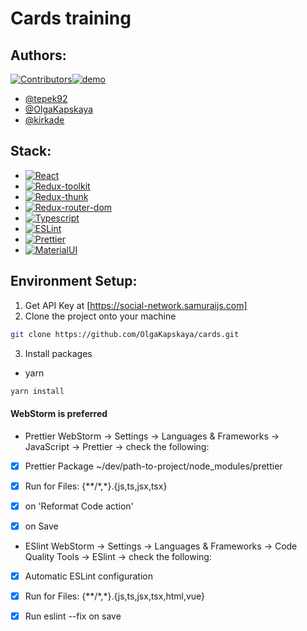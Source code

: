 # Cards training
## Authors:

[![Contributors][contributors-shield]][contributors-url][![demo](https://img.shields.io/badge/-demo-brightgreen?style=for-the-badge&logo=github)](https://olgakapskaya.github.io/cards/)

- [@tepek92](https://github.com/tepek92)
- [@OlgaKapskaya](https://github.com/OlgaKapskaya)
- [@kirkade](https://github.com/kirkade)

## Stack:

- [![React][react.js]][react-url]
- [![Redux-toolkit][rtk]][rtk-url]
- [![Redux-thunk][reduxthunk]][reduxthunk-url]
- [![Redux-router-dom][rrd]][rrd-url]
- [![Typescript][typescript]][typescript-url]
- [![ESLint][eslint]][eslint-url]
- [![Prettier][prettier]][prettier-url]
- [![MaterialUI][mui]][mui-url]

## Environment Setup:

1. Get API Key at [https://social-network.samuraijs.com]
2. Clone the project onto your machine

```sh
git clone https://github.com/OlgaKapskaya/cards.git
```

3. Install packages

- yarn

```sh
yarn install
```

#### WebStorm is preferred

- Prettier
  WebStorm -> Settings -> Languages & Frameworks -> JavaScript -> Prettier -> check the following:

- [x] Prettier Package ~/dev/path-to-project/node_modules/prettier

- [x] Run for Files: {\*\*/\*,\*}.{js,ts,jsx,tsx}

- [x] on 'Reformat Code action'
- [x] on Save

* ESlint
  WebStorm -> Settings -> Languages & Frameworks -> Code Quality Tools -> ESlint -> check the following:

- [x] Automatic ESLint configuration
- [x] Run for Files: {\*\*/\*,\*}.{js,ts,jsx,tsx,html,vue}
- [x] Run eslint --fix on save



<!-- LINKS  -->

[contributors-shield]: https://img.shields.io/github/contributors/OlgaKapskaya/cards.svg?style=for-the-badge
[contributors-url]: https://github.com/OlgaKapskaya/cards/graphs/contributors
[react.js]: https://img.shields.io/badge/React-0769AD?style=for-the-badge&logo=react&logoColor=white
[react-url]: https://reactjs.org/
[rtk]: https://img.shields.io/badge/Redux%20Toolkit-0769AD?style=for-the-badge&logo=redux&logoColor=white
[rtk-url]: https://redux-toolkit.js.org/
[reduxthunk]: https://img.shields.io/badge/Redux%20Thunk-0769AD?style=for-the-badge&logo=redux&logoColor=white
[reduxthunk-url]: https://github.com/reduxjs/redux-thunk
[rrd]: https://img.shields.io/badge/React_Router-CA4245?style=for-the-badge&logo=react-router&logoColor=white
[rrd-url]: https://reactrouter.com/en/main
[typescript]:https://img.shields.io/badge/TypeScript-007ACC?style=for-the-badge&logo=typescript&logoColor=white
[typescript-url]: https://www.typescriptlang.org/
[eslint]: https://img.shields.io/badge/eslint-3A33D1?style=for-the-badge&logo=eslint&logoColor=white
[eslint-url]:https://eslint.org/
[prettier]:https://img.shields.io/badge/prettier-1A2C34?style=for-the-badge&logo=prettier&logoColor=F7BA3E
[prettier-url]: https://prettier.io/
[mui]:https://img.shields.io/badge/Material%20UI-007FFF?style=for-the-badge&logo=mui&logoColor=white
[mui-url]:https://mui.com/



